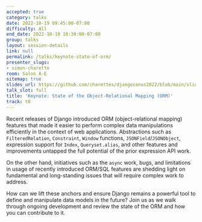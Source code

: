 ```yaml
---
accepted: true
category: talks
date: 2022-10-19 09:45:00-07:00
difficulty: All
end_date: 2022-10-19 10:30:00-07:00
group: talks
layout: session-details
link: null
permalink: /talks/keynote-state-of-orm/
presenter_slugs:
- simon-charette
room: Salon A-E
sitemap: true
slides_url: https://github.com/charettes/djangoconus2022/blob/main/slides.md
talk_slot: full
title: 'Keynote: State of the Object-Relational Mapping (ORM)'
track: t0
---
```


Recent releases of Django introduced ORM (object-relational mapping) features that made it easier to perform complex data manipulations efficiently in the context of web applications. Abstractions such as `FilteredRelation`, `Constraint`, `Window` functions, `JSONField`/`JSONObject`, expression support for `Index`, `Queryset.alias`, and other features and improvements untapped the full potential of the prior expression API work.

On the other hand, initiatives such as the `async` work, bugs, and limitations in usage of recently introduced ORM/SQL features are shedding light on fundamental and long-standing issues that will require complex work to address.

How can we lift these anchors and ensure Django remains a powerful tool to define and manipulate data models in the future? Join us as we walk through ongoing development and review the state of the ORM and how you can contribute to it.
